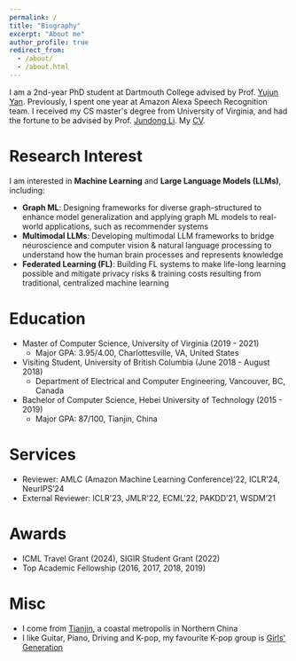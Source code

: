 ```yaml
---
permalink: /
title: "Biography"
excerpt: "About me"
author_profile: true
redirect_from: 
  - /about/
  - /about.html
---
```

I am a 2nd-year PhD student at Dartmouth College advised by Prof. [Yujun Yan](https://sites.google.com/umich.edu/yujunyan/home).
Previously, I spent one year at Amazon Alexa Speech Recognition team. I received my CS master's degree from University of Virginia, and had the fortune to be advised by Prof. [Jundong Li](http://www.ece.virginia.edu/~jl6qk/). My [CV](https://tttae.github.io/zheng_huang.pdf).


Research Interest
===
I am interested in **Machine Learning** and **Large Language Models (LLMs)**, including:

   * **Graph ML**: Designing frameworks for diverse graph-structured to enhance model generalization and applying graph ML models to real-world applications, such as recommender systems
   * **Multimodal LLMs**: Developing multimodal LLM frameworks to bridge neuroscience and computer vision \& natural language processing to understand how the human brain processes and represents knowledge
  * **Federated Learning (FL)**: Building FL systems to make life-long learning possible and mitigate privacy risks \& training costs resulting from traditional, centralized machine learning 
    

Education
===
* Master of Computer Science, University of Virginia (2019 - 2021)
  * Major GPA: 3.95/4.00, Charlottesville, VA, United States
* Visiting Student, University of British Columbia (June 2018 - August 2018)
  * Department of Electrical and Computer Engineering, Vancouver, BC, Canada 
* Bachelor of Computer Science, Hebei University of Technology (2015 - 2019)
  * Major GPA: 87/100, Tianjin, China
 
 

Services
===
* Reviewer: AMLC (Amazon Machine Learning Conference)’22, ICLR’24, NeurIPS’24
* External Reviewer: ICLR'23, JMLR'22, ECML'22, PAKDD’21, WSDM’21


Awards
===
* ICML Travel Grant (2024), SIGIR Student Grant (2022)
* Top Academic Fellowship (2016, 2017, 2018, 2019)

Misc
===
* I come from [Tianjin](https://en.wikipedia.org/wiki/Tianjin), a coastal metropolis in Northern China
* I like Guitar, Piano, Driving and K-pop, my favourite K-pop group is [Girls' Generation](https://en.wikipedia.org/wiki/Girls%27_Generation)

<body> 
 <div align="left">

<script type='text/javascript' id='clustrmaps' src='//cdn.clustrmaps.com/map_v2.js?cl=ffffff&w=500&t=n&d=i_vS7yVc7igJx0i6aeUshfneF7fgbXZA48Cf6bC_Jn8&co=2d78ad&ct=ffffff&cmo=3acc3a&cmn=ff5353'></script>
   </div>
</body>


